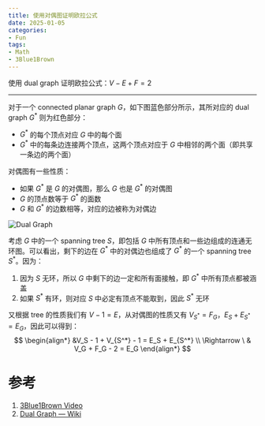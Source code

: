 ```yaml
---
title: 使用对偶图证明欧拉公式
date: 2025-01-05
categories:
- Fun
tags:
- Math
- 3Blue1Brown
---
```


使用 dual graph 证明欧拉公式：$V-E+F=2$
<!-- more -->

---

对于一个 connected planar graph $G$，如下图蓝色部分所示，其所对应的 dual graph $G^*$ 则为红色部分：

- $G^*$ 的每个顶点对应 $G$ 中的每个面
- $G^*$ 中的每条边连接两个顶点，这两个顶点对应于 $G$ 中相邻的两个面（即共享一条边的两个面）

对偶图有一些性质：

- 如果 $G^*$ 是 $G$ 的对偶图，那么 $G$ 也是 $G^*$ 的对偶图
- $G$ 的顶点数等于 $G^*$ 的面数
- $G$ 和 $G^*$ 的边数相等，对应的边被称为对偶边

![Dual Graph](https://i.imgur.com/eemPX5a.png)

考虑 $G$ 中的一个 spanning tree $S$，即包括 $G$ 中所有顶点和一些边组成的连通无环图。可以看出，剩下的边在 $G^*$ 中的对偶边也组成了 $G^*$ 的一个 spanning tree $S^*$。因为：

1. 因为 $S$ 无环，所以 $G$ 中剩下的边一定和所有面接触，即 $G^*$ 中所有顶点都被涵盖
2. 如果 $S^*$ 有环，则对应 $S$ 中必定有顶点不能取到，因此 $S^*$ 无环

又根据 tree 的性质我们有 $V-1=E$，从对偶图的性质又有 $V_{S^*} = F_G$，$E_S + E_{S^*} = E_G$，因此可以得到：
$$
\begin{align*}
&V_S - 1 + V_{S^*} - 1 = E_S + E_{S^*} \\
\Rightarrow \ & V_G + F_G - 2 = E_G
\end{align*}
$$

# 参考

1. [3Blue1Brown Video](https://youtu.be/-9OUyo8NFZg)
1. [Dual Graph — Wiki](https://www.wikiwand.com/en/articles/Dual_graph)